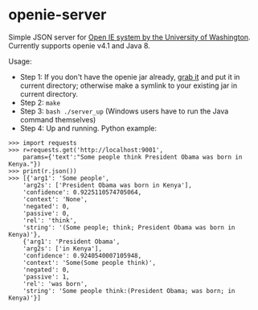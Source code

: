 # openie-server
Simple JSON server for [Open IE system by the University of Washington](http://knowitall.github.io/openie/).
Currently supports openie v4.1 and Java 8.

Usage:
* Step 1: If you don't have the openie jar already, [grab it](http://knowitall.cs.washington.edu/openie/release/openie-4.1.jar) and put it in current directory; otherwise make a symlink to your existing jar in current directory.
* Step 2: `make`
* Step 3: `bash ./server_up` (Windows users have to run the Java command themselves)
* Step 4: Up and running. Python example:
```
>>> import requests
>>> r=requests.get('http://localhost:9001',
    params={'text':"Some people think President Obama was born in Kenya."})
>>> print(r.json())
>>> [{'arg1': 'Some people',
    'arg2s': ['President Obama was born in Kenya'],
    'confidence': 0.9225110574705064,
    'context': 'None',
    'negated': 0,
    'passive': 0,
    'rel': 'think',
    'string': '(Some people; think; President Obama was born in Kenya)'},
    {'arg1': 'President Obama',
    'arg2s': ['in Kenya'],
    'confidence': 0.9240540007105948,
    'context': 'Some(Some people think)',
    'negated': 0,
    'passive': 1,
    'rel': 'was born',
    'string': 'Some people think:(President Obama; was born; in Kenya)'}]
```


